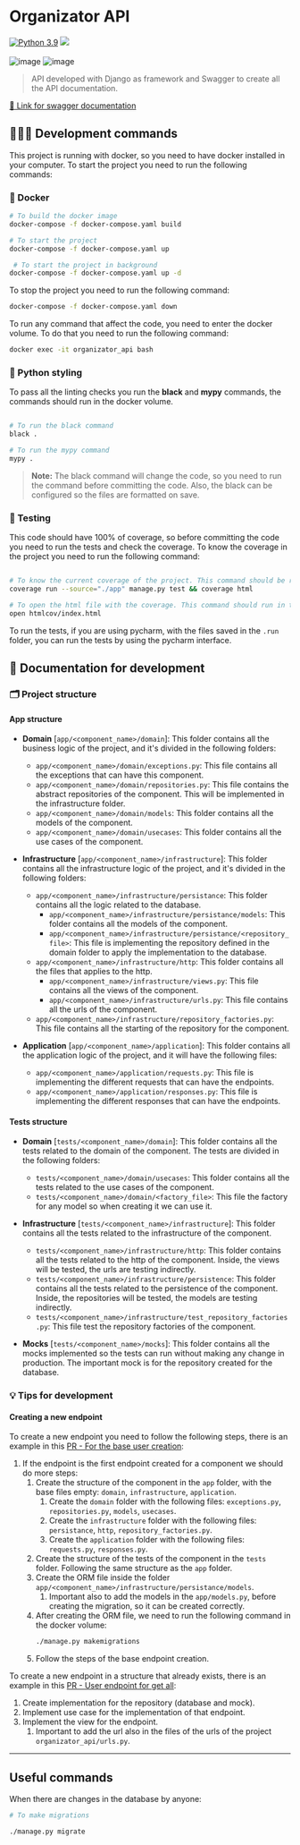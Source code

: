# Organizator API

[![Python 3.9](https://img.shields.io/badge/python-3.9-blue.svg)](https://www.python.org/downloads/release/python-390/)
[![](https://github.com/carlotacb/TFM-EventOrganizator/actions/workflows/organizator_api_ci.yml/badge.svg)](https://github.com/carlotacb/TFM-EventOrganizator/actions/workflows/organizator_api_ci.yml)
<br><br>
![image](https://img.shields.io/badge/Docker-2CA5E0?style=for-the-badge&logo=docker&logoColor=white)
![image](https://img.shields.io/badge/Django-092E20?style=for-the-badge&logo=django&logoColor=green)
> API developed with Django as framework and Swagger to create all the API documentation.

[🔗 Link for swagger documentation](https://app.swaggerhub.com/apis-docs/carlotacb/Organizator-API/1.0.0/)


## 👩🏻‍💻 Development commands

This project is running with docker, so you need to have docker installed in your computer. To start the project you need to run the following commands:

### 🐳 Docker

```bash
# To build the docker image
docker-compose -f docker-compose.yaml build

# To start the project
docker-compose -f docker-compose.yaml up

 # To start the project in background
docker-compose -f docker-compose.yaml up -d
```

To stop the project you need to run the following command:

```bash
docker-compose -f docker-compose.yaml down
```

To run any command that affect the code, you need to enter the docker volume. To do that you need to run the following command:

```bash
docker exec -it organizator_api bash
```

### 🐍 Python styling

To pass all the linting checks you run the **black** and **mypy** commands, the commands should run in the docker volume.

```bash

# To run the black command
black .

# To run the mypy command
mypy .
```

> **Note:** The black command will change the code, so you need to run the command before committing the code. Also, the black can be configured so the files are formatted on save.


### 🧪 Testing

This code should have 100% of coverage, so before committing the code you need to run the tests and check the coverage. 
To know the coverage in the project you need to run the following command:

```bash

# To know the current coverage of the project. This command should be run in the docker volume
coverage run --source="./app" manage.py test && coverage html

# To open the html file with the coverage. This command should run in the normal command line inside of this folder
open htmlcov/index.html
```

To run the tests, if you are using pycharm, with the files saved in the `.run` folder, you can run the tests by using the pycharm interface.

## 📝 Documentation for development 

### 🗂️ Project structure

#### App structure

- **Domain** [`app/<component_name>/domain`]: This folder contains all the business logic of the project, and it's divided in the following folders:
    - `app/<component_name>/domain/exceptions.py`: This file contains all the exceptions that can have this component.
    - `app/<component_name>/domain/repositories.py`: This file contains the abstract repositories of the component. This will be implemented in the infrastructure folder.
    - `app/<component_name>/domain/models`: This folder contains all the models of the component.
    - `app/<component_name>/domain/usecases`: This folder contains all the use cases of the component.
  
- **Infrastructure** [`app/<component_name>/infrastructure`]: This folder contains all the infrastructure logic of the project, and it's divided in the following folders:
    - `app/<component_name>/infrastructure/persistance`: This folder contains all the logic related to the database.
        - `app/<component_name>/infrastructure/persistance/models`: This folder contains all the models of the component.
        - `app/<component_name>/infrastructure/persistance/<repository_file>`: This file is implementing the repository defined in the domain folder to apply the implementation to the database.
    - `app/<component_name>/infrastructure/http`: This folder contains all the files that applies to the http.
      - `app/<component_name>/infrastructure/views.py`: This file contains all the views of the component.
      - `app/<component_name>/infrastructure/urls.py`: This file contains all the urls of the component.
    - `app/<component_name>/infrastructure/repository_factories.py`: This file contains all the starting of the repository for the component.

- **Application** [`app/<component_name>/application`]: This folder contains all the application logic of the project, and it will have the following files:
  - `app/<component_name>/application/requests.py`: This file is implementing the different requests that can have the endpoints.
  - `app/<component_name>/application/responses.py`: This file is implementing the different responses that can have the endpoints.

#### Tests structure

- **Domain** [`tests/<component_name>/domain`]: This folder contains all the tests related to the domain of the component. The tests are divided in the following folders:
    - `tests/<component_name>/domain/usecases`: This folder contains all the tests related to the use cases of the component.
    - `tests/<component_name>/domain/<factory_file>`: This file the factory for any model so when creating it we can use it.

- **Infrastructure** [`tests/<component_name>/infrastructure`]: This folder contains all the tests related to the infrastructure of the component.
    - `tests/<component_name>/infrastructure/http`: This folder contains all the tests related to the http of the component. Inside, the views will be tested, the urls are testing indirectly.
    - `tests/<component_name>/infrastructure/persistence`: This folder contains all the tests related to the persistence of the component. Inside, the repositories will be tested, the models are testing indirectly.
    - `tests/<component_name>/infrastructure/test_repository_factories.py`: This file test the repository factories of the component.

- **Mocks** [`tests/<component_name>/mocks`]: This folder contains all the mocks implemented so the tests can run without making any change in production. The important mock is for the repository created for the database.

### 💡 Tips for development

#### Creating a new endpoint

To create a new endpoint you need to follow the following steps, there is an example in this [PR - For the base user creation](https://github.com/carlotacb/TFM-EventOrganizator/pull/9):

1. If the endpoint is the first endpoint created for a component we should do more steps:
   1. Create the structure of the component in the `app` folder, with the base files empty: `domain`, `infrastructure`, `application`.
      1. Create the `domain` folder with the following files: `exceptions.py`, `repositories.py`, `models`, `usecases`.
      2. Create the `infrastructure` folder with the following files: `persistance`, `http`, `repository_factories.py`.
      3. Create the `application` folder with the following files: `requests.py`, `responses.py`.
   2. Create the structure of the tests of the component in the `tests` folder. Following the same structure as the `app` folder.
   3. Create the ORM file inside the folder `app/<component_name>/infrastructure/persistance/models`.
      1. Important also to add the models in the `app/models.py`, before creating the migration, so it can be created correctly.
   4. After creating the ORM file, we need to run the following command in the docker volume:
      ```bash
      ./manage.py makemigrations
      ```
   5. Follow the steps of the base endpoint creation.

To create a new endpoint in a structure that already exists, there is an example in this [PR - User endpoint for get all](https://github.com/carlotacb/TFM-EventOrganizator/pull/10):

1. Create implementation for the repository (database and mock).
2. Implement use case for the implementation of that endpoint.
3. Implement the view for the endpoint.
   1. Important to add the url also in the files of the urls of the project `organizator_api/urls.py`.

---

## Useful commands

When there are changes in the database by anyone:
```bash 
# To make migrations

./manage.py migrate
```